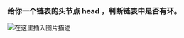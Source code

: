 ### 给你一个链表的头节点 head ，判断链表中是否有环。

![在这里插入图片描述](https://img-blog.csdnimg.cn/afb54f5ceef64450ba340f44bac08156.png)

